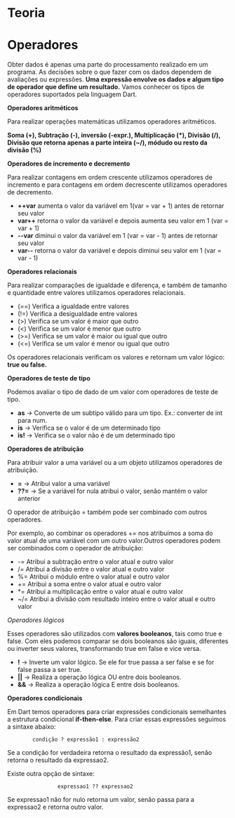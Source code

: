# Teoria

# Operadores

Obter dados é apenas uma parte do processamento realizado em um programa. As decisões sobre o que fazer com os dados dependem de avaliações ou expressões. **Uma expressão envolve os dados e algum tipo de operador que define um resultado.** Vamos conhecer os tipos de operadores suportados pela linguagem Dart.

**Operadores aritméticos**

Para realizar operações matemáticas utilizamos operadores aritméticos.

**Soma (+), Subtração (-), inversão (-expr.), Multiplicação (*), Divisão (/), Divisão que retorna apenas a parte inteira (~/), módudo ou resto da divisão (%)**

**Operadores de incremento e decremento**

Para realizar contagens em ordem crescente utilizamos operadores de incremento e para contagens em ordem decrescente utilizamos operadores de decremento.

* **++var**	aumenta o valor da variável em 1(var = var + 1) antes de retornar seu valor
* **var++**	retorna o valor da variável e depois aumenta seu valor em 1 (var = var + 1)
* **--var**	diminui o valor da variável em 1 (var = var - 1) antes de retornar seu valor
* **var--**	retorna o valor da variável e depois diminui seu valor em 1 (var = var - 1)

**Operadores relacionais**

Para realizar comparações de igualdade e diferença, e também de tamanho e quantidade entre valores utilizamos operadores relacionais.
* (==)   	Verifica a igualdade entre valores
* (!=)   	Verifica a desigualdade entre valores
* (>)	    Verifica se um valor é maior que outro
* (<)	    Verifica se um valor é menor que outro
* (>=)   	Verifica se um valor é maior ou igual que outro
* (<=)   	Verifica se um valor é menor ou igual que outro

Os operadores relacionais verificam os valores e retornam um valor lógico: **true ou false.**

**Operadores de teste de tipo**

Podemos avaliar o tipo de dado de um valor com operadores de teste de tipo.

* **as** -> Converte de um subtipo válido para um tipo. Ex.: converter de int para num.
* **is** ->	Verifica se o valor é de um determinado tipo
* **is!** -> Verifica se o valor não é de um determinado tipo

**Operadores de atribuição**

Para atribuir valor a uma variável ou a um objeto utilizamos operadores de atribuição. 
* **=** -> Atribui valor a uma variável
* **??=** -> Se a variável for nula atribui o valor, senão mantém o valor anterior

O operador de atribuição = também pode ser combinado com outros operadores.

Por exemplo, ao combinar os operadores += nos atribuímos a soma do valor atual de uma variável com um outro valor.Outros operadores podem ser combinados com o operador de atribuição: 

* -=	Atribui a subtração entre o valor atual e outro valor
* /=	Atribui a divisão entre o valor atual e outro valor
* %=	Atribui o módulo entre o valor atual e outro valor
* +=	Atribui a soma entre o valor atual e outro valor
* *=	Atribui a multiplicação entre o valor atual e outro valor
* ~/=	Atribui a divisão com resultado inteiro entre o valor atual e outro valor

*Operadores lógicos*

Esses operadores são utilizados com **valores booleanos**, tais como true e false. Com eles podemos comparar se dois booleanos são iguais, diferentes ou inverter seus valores, transformando true em false e vice versa.

* **!** -> Inverte um valor lógico. Se ele for true passa a ser false e se for false passa a ser true.
* **||** ->	Realiza a operação lógica OU entre dois booleanos.
* **&&** ->	Realiza a operação lógica E entre dois booleanos.

**Operadores condicionais**

Em Dart temos operadores para criar expressões condicionais semelhantes a estrutura condicional **if-then-else**. Para criar essas expressões seguimos a sintaxe abaixo:

            condição ? expressão1 : expressão2

Se a condição for verdadeira retorna o resultado da expressão1, senão retorna o resultado da expressao2.

Existe outra opção de sintaxe: 

                    expressao1 ?? expressao2
                    
Se expressao1 não for nulo retorna um valor, senão passa para a expressao2 e retorna outro valor.
